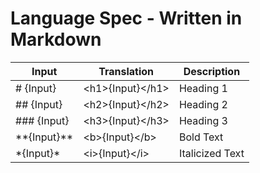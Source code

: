 # Language Spec - Written in Markdown

| Input          | Translation            | Description     |
| -------------- | ---------------------- | --------------- |
| \# {Input}     | \<h1>{Input}\</h1>     | Heading 1       |
| \## {Input}    | \<h2>{Input}\</h2>     | Heading 2       |
| \### {Input}   | \<h3>{Input}\</h3>     | Heading 3       |
| \**{Input}**   | \<b>{Input}\</b>       | Bold Text       |
| \*{Input}*     | \<i>{Input}\</i>       | Italicized Text |